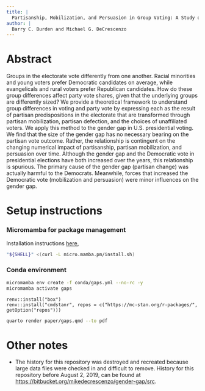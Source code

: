 ```yaml
---
title: | 
  Partisanship, Mobilization, and Persuasion in Group Voting: A Study of the Gender Gap
author: |
  Barry C. Burden and Michael G. DeCrescenzo
---
```


# Abstract

Groups in the electorate vote differently from one another.
Racial minorities and young voters prefer Democratic candidates on average, while evangelicals and rural voters prefer Republican candidates.
How do these group differences affect party vote shares, given that the underlying groups are differently sized? We provide a theoretical framework to understand group differences in voting and party vote by expressing each as the result of partisan predispositions in the electorate that are transformed through partisan mobilization, partisan defection, and the choices of unaffiliated voters.
We apply this method to the gender gap in U.S. presidential voting.
We find that the size of the gender gap has no necessary bearing on the partisan vote outcome.
Rather, the relationship is contingent on the changing numerical impact of partisanship, partisan mobilization, and persuasion over time.
Although the gender gap and the Democratic vote in presidential elections have both increased over the years, this relationship is spurious.
The primary cause of the gender gap (partisan change) was actually harmful to the Democrats.
Meanwhile, forces that increased the Democratic vote (mobilization and persuasion) were minor influences on the gender gap.


# Setup instructions

### Micromamba for package management

Installation instructions [here](https://mamba.readthedocs.io/en/latest/installation/micromamba-installation.html),

```sh
"${SHELL}" <(curl -L micro.mamba.pm/install.sh)
```

### Conda environment

```sh
micromamba env create -f conda/gaps.yml --no-rc -y
micromamba activate gaps
```

```{r}
renv::install("box")
renv::install("cmdstanr", repos = c("https://mc-stan.org/r-packages/", getOption("repos")))
```

```sh
quarto render paper/gaps.qmd --to pdf
```



# Other notes

- The history for this repository was destroyed and recreated because large data files were checked in and difficult to remove.
History for this repository before August 2, 2019, can be found at <https://bitbucket.org/mikedecrescenzo/gender-gap/src>.

